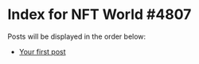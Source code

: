 # Index for NFT World #4807
Posts will be displayed in the order below:

- [Your first post](./001-first.md)

